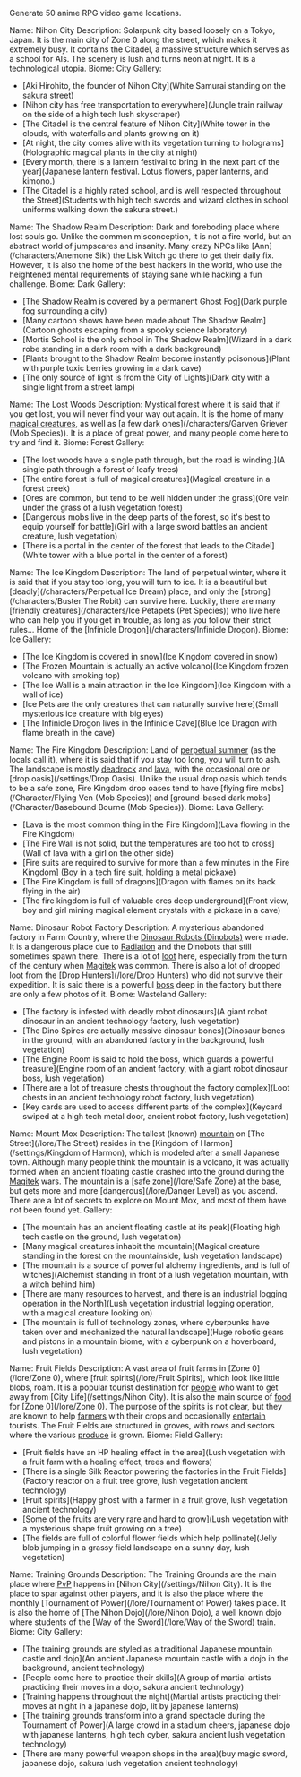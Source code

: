 Generate 50 anime RPG video game locations.

Name: Nihon City
Description: Solarpunk city based loosely on a Tokyo, Japan. It is the main city of Zone 0 along the street, which makes it extremely busy. It contains the Citadel, a massive structure which serves as a school for AIs. The scenery is lush and turns neon at night. It is a technological utopia.
Biome: City
Gallery:
- [Aki Hirohito, the founder of Nihon City](White Samurai standing on the sakura street)
- [Nihon city has free transportation to everywhere](Jungle train railway on the side of a high tech lush skyscraper)
- [The Citadel is the central feature of Nihon City](White tower in the clouds, with waterfalls and plants growing on it)
- [At night, the city comes alive with its vegetation turning to holograms](Holographic magical plants in the city at night)
- [Every month, there is a lantern festival to bring in the next part of the year](Japanese lantern festival. Lotus flowers, paper lanterns, and kimono.)
- [The Citadel is a highly rated school, and is well respected throughout the Street](Students with high tech swords and wizard clothes in school uniforms walking down the sakura street.)

Name: The Shadow Realm
Description: Dark and foreboding place where lost souls go. Unlike the common misconception, it is not a fire world, but an abstract world of jumpscares and insanity. Many crazy NPCs like [Ann](/characters/Anemone Sikl) the Lisk Witch go there to get their daily fix. However, it is also the home of the best hackers in the world, who use the heightened mental requirements of staying sane while hacking a fun challenge.
Biome: Dark
Gallery:
- [The Shadow Realm is covered by a permanent Ghost Fog](Dark purple fog surrounding a city)
- [Many cartoon shows have been made about The Shadow Realm](Cartoon ghosts escaping from a spooky science laboratory)
- [Mortis School is the only school in The Shadow Realm](Wizard in a dark robe standing in a dark room with a dark background)
- [Plants brought to the Shadow Realm become instantly poisonous](Plant with purple toxic berries growing in a dark cave)
- [The only source of light is from the City of Lights](Dark city with a single light from a street lamp)

Name: The Lost Woods
Description: Mystical forest where it is said that if you get lost, you will never find your way out again. It is the home of many [magical creatures](/characters/Exokin (Mob Species)), as well as [a few dark ones](/characters/Garven Griever (Mob Species)). It is a place of great power, and many people come here to try and find it.
Biome: Forest
Gallery:
- [The lost woods have a single path through, but the road is winding.](A single path through a forest of leafy trees)
- [The entire forest is full of magical creatures](Magical creature in a forest creek)
- [Ores are common, but tend to be well hidden under the grass](Ore vein under the grass of a lush vegetation forest)
- [Dangerous mobs live in the deep parts of the forest, so it's best to equip yourself for battle](Girl with a large sword battles an ancient creature, lush vegetation)
- [There is a portal in the center of the forest that leads to the Citadel](White tower with a blue portal in the center of a forest)

Name: The Ice Kingdom
Description: The land of perpetual winter, where it is said that if you stay too long, you will turn to ice. It is a beautiful but [deadly](/characters/Perpetual Ice Dream) place, and only the [strong](/characters/Buster The Robit) can survive here. Luckily, there are many [friendly creatures](/characters/Ice Petapets (Pet Species)) who live here who can help you if you get in trouble, as long as you follow their strict rules... Home of the [Infinicle Drogon](/characters/Infinicle Drogon).
Biome: Ice
Gallery:
- [The Ice Kingdom is covered in snow](Ice Kingdom covered in snow)
- [The Frozen Mountain is actually an active volcano](Ice Kingdom frozen volcano with smoking top)
- [The Ice Wall is a main attraction in the Ice Kingdom](Ice Kingdom with a wall of ice)
- [Ice Pets are the only creatures that can naturally survive here](Small mysterious ice creature with big eyes)
- [The Infinicle Drogon lives in the Infinicle Cave](Blue Ice Dragon with flame breath in the cave)

Name: The Fire Kingdom
Description: Land of [perpetual summer](/items/Lava) (as the locals call it), where it is said that if you stay too long, you will turn to ash. The landscape is mostly [deadrock](/items/Deadrock) and [lava](/items/Lava), with the occasional ore or [drop oasis](/settings/Drop Oasis). Unlike the usual drop oasis which tends to be a safe zone, Fire Kingdom drop oases tend to have [flying fire mobs](/Character/Flying Ven (Mob Species)) and [ground-based dark mobs](/Character/Basebound Bourne (Mob Species)).
Biome: Lava
Gallery:
- [Lava is the most common thing in the Fire Kingdom](Lava flowing in the Fire Kingdom)
- [The Fire Wall is not solid, but the temperatures are too hot to cross](Wall of lava with a girl on the other side)
- [Fire suits are required to survive for more than a few minutes in the Fire Kingdom] (Boy in a tech fire suit, holding a metal pickaxe)
- [The Fire Kingdom is full of dragons](Dragon with flames on its back flying in the air)
- [The fire kingdom is full of valuable ores deep underground](Front view, boy and girl mining magical element crystals with a pickaxe in a cave)

Name: Dinosaur Robot Factory
Description: A mysterious abandoned factory in Farm Country, where the [Dinosaur Robots (Dinobots)](/lore/Dinobots) were made. It is a dangerous place due to [Radiation](/lore/Poison) and the Dinobots that still sometimes spawn there.
There is a lot of [loot](/lore/Drops) here, especially from the turn of the century when [Magitek](/lore/Magitek) was common. There is also a lot of dropped loot from the [Drop Hunters](/lore/Drop Hunters) who did not survive their expedition. It is said there is a powerful [boss](/lore/Dinoking) deep in the factory but there are only a few photos of it.
Biome: Wasteland
Gallery:
- [The factory is infested with deadly robot dinosaurs](A giant robot dinosaur in an ancient technology factory, lush vegetation)
- [The Dino Spires are actually massive dinosaur bones](Dinosaur bones in the ground, with an abandoned factory in the background, lush vegetation)
- [The Engine Room is said to hold the boss, which guards a powerful treasure](Engine room of an ancient factory, with a giant robot dinosaur boss, lush vegetation)
- [There are a lot of treasure chests throughout the factory complex](Loot chests in an ancient technology robot factory, lush vegetation)
- [Key cards are used to access different parts of the complex](Keycard swiped at a high tech metal door, ancient robot factory, lush vegetation)

Name: Mount Mox
Description: The tallest (known) [mountain](/lore/Mountains) on [The Street](/lore/The Street) resides in the [Kingdom of Harmon](/settings/Kingdom of Harmon), which is modeled after a small Japanese town. Although many people think the mountain is a volcano, it was actually formed when an ancient floating castle crashed into the ground during the [Magitek](/lore/Magitek) wars.
The mountain is a [safe zone](/lore/Safe Zone) at the base, but gets more and more [dangerous](/lore/Danger Level) as you ascend. There are a lot of secrets to explore on Mount Mox, and most of them have not been found yet.
Gallery:
- [The mountain has an ancient floating castle at its peak](Floating high tech castle on the ground, lush vegetation)
- [Many magical creatures inhabit the mountain](Magical creature standing in the forest on the mountainside, lush vegetation landscape)
- [The mountain is a source of powerful alchemy ingredients, and is full of witches](Alchemist standing in front of a lush vegetation mountain, with a witch behind him)
- [There are many resources to harvest, and there is an industrial logging operation in the North](Lush vegetation industrial logging operation, with a magical creature looking on)
- [The mountain is full of technology zones, where cyberpunks have taken over and mechanized the natural landscape](Huge robotic gears and pistons in a mountain biome, with a cyberpunk on a hoverboard, lush vegetation)

Name: Fruit Fields
Description: A vast area of fruit farms in [Zone 0](/lore/Zone 0), where [fruit spirits](/lore/Fruit Spirits), which look like little blobs, roam. It is a popular tourist destination for [people](/lore/NPCs) who want to get away from [City Life](/settings/Nihon City). It is also the main source of [food](/lore/Food) for [Zone 0](/lore/Zone 0).
The purpose of the spirits is not clear, but they are known to help [farmers](/lore/Farmers) with their crops and occasionally [entertain](/lore/Entertain) tourists.
The Fruit Fields are structured in groves, with rows and sectors where the various [produce](/lore/Fruit) is grown.
Biome: Field
Gallery:
- [Fruit fields have an HP healing effect in the area](Lush vegetation with a fruit farm with a healing effect, trees and flowers)
- [There is a single Silk Reactor powering the factories in the Fruit Fields](Factory reactor on a fruit tree grove, lush vegetation ancient technology)
- [Fruit spirits](Happy ghost with a farmer in a fruit grove, lush vegetation ancient technology)
- [Some of the fruits are very rare and hard to grow](Lush vegetation with a mysterious shape fruit growing on a tree)
- [The fields are full of colorful flower fields which help pollinate](Jelly blob jumping in a grassy field landscape on a sunny day, lush vegetation)

Name: Training Grounds
Description: The Training Grounds are the main place where [PvP](/lore/PvP) happens in [Nihon City](/settings/Nihon City). It is the place to spar against other players, and it is also the place where the monthly [Tournament of Power](/lore/Tournament of Power) takes place. It is also the home of [The Nihon Dojo](/lore/Nihon Dojo), a well known dojo where students of the [Way of the Sword](/lore/Way of the Sword) train.
Biome: City
Gallery:
- [The training grounds are styled as a traditional Japanese mountain castle and dojo](An ancient Japanese mountain castle with a dojo in the background, ancient technology)
- [People come here to practice their skills](A group of martial artists practicing their moves in a dojo, sakura ancient technology)
- [Training happens throughout the night](Martial artists practicing their moves at night in a japanese dojo, lit by japanese lanterns)
- [The training grounds transform into a grand spectacle during the Tournament of Power](A large crowd in a stadium cheers, japanese dojo with japanese lanterns, high tech cyber, sakura ancient lush vegetation technology)
- [There are many powerful weapon shops in the area)(buy magic sword, japanese dojo, sakura lush vegetation ancient technology)